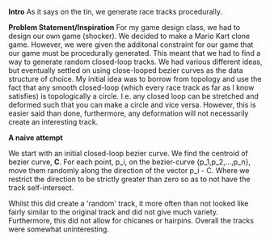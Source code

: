 **Intro**
As it says on the tin, we generate race tracks procedurally.

**Problem Statement/Inspiration**
For my game design class, we had to design our own game (shocker).  We decided to make a Mario Kart clone game.  However, we were given the additonal constraint for our game that our game must be procedurally generated.  This meant that we had to find a way to generate random closed-loop tracks.  We had various different ideas, but eventually settled on using close-looped bezier curves as the data structure of choice.  My initial idea was to borrow from topology and use the fact that any smooth closed-loop (which every race track as far as I know satisfies) is topologically a circle.  I.e. any closed loop can be stretched and deformed such that you can make a circle and vice versa.  However, this is easier said than done, furthermore, any deformation will not necessarily create an interesting track.

**A naive attempt**

We start with an initial closed-loop bezier curve.  We find the centroid of bezier curve, **C**.  For each point, p_i, on the bezier-curve {p_1,p_2,...,p_n}, move them randomly along the direction of the vector p_i - C.  Where we restrict the direction to be strictly greater than zero so as to not have the track self-intersect.

Whilst this did create a 'random' track, it more often than not looked like fairly similar to the original track and did not give much variety.  Furthermore, this did not allow for chicanes or hairpins.  Overall the tracks were somewhat uninteresting.  

